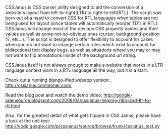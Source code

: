CSSJanus is CSS parser utility designed to aid the conversion of a website's
layout from left-to-right(LTR) to right-to-left(RTL). The script was born out of
a need to convert CSS for RTL languages when tables are not being used for layout (since tables will automatically reorder TD's in RTL).
CSSJanus will change most of the obvious CSS property names and their values as
well as some not-so-obvious ones (cursor, background-position %, etc...).
The script is designed to offer flexibility to account for cases when you do
not want to change certain rules which exist to account for bidirectional text
display bugs, as well as situations where you may or may not want to flip annotations inside of the background url string.

CSSJanus itself is not always enough to make a website that works in a LTR
language context work in a RTL language all the way, but it is a start.

Check out a running django-ified webapp version: http://cssjanus.commoner.com/

Read the blog post and watch the demo video: http://google-opensource.blogspot.com/2008/03/cssjanus-helping-i18n-and-ltr-to-rtl.html

Also, for the greatest detail of what gets flipped in CSS Janus, please have a look at the unit test: http://code.google.com/p/cssjanus/source/browse/trunk/cssjanus_test.py